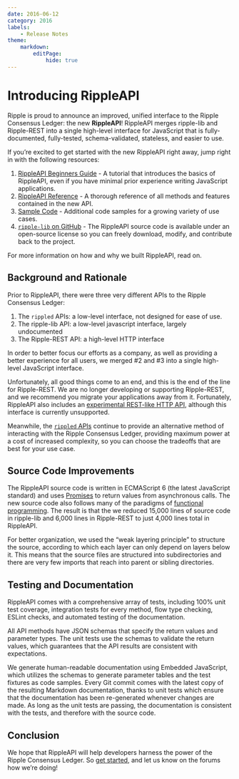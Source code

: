 ```yaml
---
date: 2016-06-12
category: 2016
labels:
    - Release Notes
theme:
    markdown:
        editPage:
            hide: true
---
```

# Introducing RippleAPI

Ripple is proud to announce an improved, unified interface to the Ripple Consensus Ledger: the new **RippleAPI**! RippleAPI merges ripple-lib and Ripple-REST into a single high-level interface for JavaScript that is fully-documented, fully-tested, schema-validated, stateless, and easier to use.

If you’re excited to get started with the new RippleAPI right away, jump right in with the following resources:

1.  [RippleAPI Beginners Guide](https://ripple.com/build/rippleapi-beginners-guide/) - A tutorial that introduces the basics of RippleAPI, even if you have minimal prior experience writing JavaScript applications.
2.  [RippleAPI Reference](https://ripple.com/build/rippleapi/) - A thorough reference of all methods and features contained in the new API.
3.  [Sample Code](https://github.com/ripple/ripple-lib/tree/develop/docs/samples) - Additional code samples for a growing variety of use cases.
4.  [`ripple-lib` on GitHub](https://github.com/ripple/ripple-lib) - The RippleAPI source code is available under an open-source license so you can freely download, modify, and contribute back to the project.

For more information on how and why we built RippleAPI, read on.

## Background and Rationale

Prior to RippleAPI, there were three very different APIs to the Ripple Consensus Ledger:

1.  The `rippled` APIs: a low-level interface, not designed for ease of use.
2.  The ripple-lib API: a low-level javascript interface, largely undocumented
3.  The Ripple-REST API: a high-level HTTP interface

In order to better focus our efforts as a company, as well as providing a better experience for all users, we merged \#2 and \#3 into a single high-level JavaScript interface.

Unfortunately, all good things come to an end, and this is the end of the line for Ripple-REST. We are no longer developing or supporting Ripple-REST, and we recommend you migrate your applications away from it. Fortunately, RippleAPI also includes an [experimental REST-like HTTP API](https://github.com/ripple/ripple-lib/blob/0.17.1/src/index.js#L7-L8), although this interface is currently unsupported.

Meanwhile, the [`rippled` APIs](https://ripple.com/build/rippled-apis/) continue to provide an alternative method of interacting with the Ripple Consensus Ledger, providing maximum power at a cost of increased complexity, so you can choose the tradeoffs that are best for your use case.

## Source Code Improvements

The RippleAPI source code is written in ECMAScript 6 (the latest JavaScript standard) and uses [Promises](https://developer.mozilla.org/en-US/docs/Web/JavaScript/Reference/Global_Objects/Promise) to return values from asynchronous calls. The new source code also follows many of the paradigms of [functional programming](https://en.wikipedia.org/wiki/Functional_programming). The result is that the we reduced 15,000 lines of source code in ripple-lib and 6,000 lines in Ripple-REST to just 4,000 lines total in RippleAPI.

For better organization, we used the “weak layering principle” to structure the source, according to which each layer can only depend on layers below it. This means that the source files are structured into subdirectories and there are very few imports that reach into parent or sibling directories.

## Testing and Documentation

RippleAPI comes with a comprehensive array of tests, including 100% unit test coverage, integration tests for every method, flow type checking, ESLint checks, and automated testing of the documentation.

All API methods have JSON schemas that specify the return values and parameter types. The unit tests use the schemas to validate the return values, which guarantees that the API results are consistent with expectations.

We generate human-readable documentation using Embedded JavaScript, which utilizes the schemas to generate parameter tables and the test fixtures as code samples. Every Git commit comes with the latest copy of the resulting Markdown documentation, thanks to unit tests which ensure that the documentation has been re-generated whenever changes are made. As long as the unit tests are passing, the documentation is consistent with the tests, and therefore with the source code.

## Conclusion

We hope that RippleAPI will help developers harness the power of the Ripple Consensus Ledger. So [get started](https://xrpl.org/get-started-with-rippleapi-for-javascript.html), and let us know on the forums how we’re doing!
